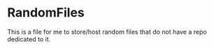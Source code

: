 # RandomFiles
This is a file for me to store/host random files that do not have a repo dedicated to it.
